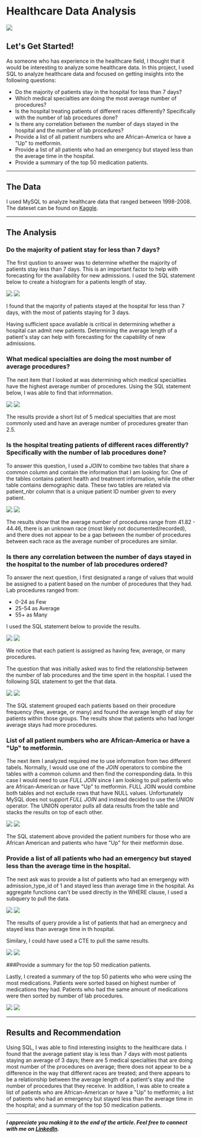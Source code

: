 
# Healthcare Data Analysis

<img src="images/HealthCare_Analysis_Cover.png"/>

## Let's Get Started!

As someone who has experience in the healthcare field, I thought that it would be interesting to analyze some healthcare data. In this project, I used SQL to analyze healthcare data and focused on getting insights into the following questions:

  - Do the majority of patients stay in the hospital for less than 7 days?
  - Which medical specialties are doing the most average number of procedures? 
  - Is the hospital treating patients of different races differently? Specifically with the number of lab procedures done?
  - Is there any correlation between the number of days stayed in the hospital and the number of lab procedures?
  - Provide a list of all patient numbers who are African-America or have a "Up" to metformin.
  - Provide a list of all patients who had an emergency but stayed less than the average time in the hospital.
  - Provide a summary of the top 50 medication patients.

---

## The Data
I used MySQL to analyze healthcare data that ranged between 1998-2008. The dateset can be found on [Kaggle](https://www.kaggle.com/code/iabhishekofficial/prediction-on-hospital-readmission/data?select=diabetic_data.csv).


---

## The Analysis
 
### Do the majority of patient stay for less than 7 days?

The first qustion to answer was to determine whether the majority of patients stay less than 7 days. This is an important factor to help with forecasting for the availability for new admissions. I used the SQL statement below to create a histogram for a patients length of stay.

<img src="images/Healthcare_Analysis_patient_stay.png"/>
<img src="images/Healthcare_Analysis_patient_stay_results.png"/>

I found that the majority of patients stayed at the hospital for less than 7 days, with the most of patients staying for 3 days. 

Having sufficient space available is critical in determining whether a hospital can admit new patients. Determining the average length of a patient's stay can help with forecasting for the capability of new admissions.


### What medical specialties are doing the most number of average procedures?

The next item that I looked at was determining which medical specialties have the highest average number of procedures. Using the SQL statement below, I was able to find that informmation.

<img src="images/Healthcare_Analysis_medical_specialties.png"/>
<img src="images/Healthcare_Analysis_medical_specialties_results.png"/>

The results provide a short list of 5 medical specialties that are most commonly used and have an average number of procedures greater than 2.5.


### Is the hospital treating patients of different races differently? Specifically with the number of lab procedures done?

To answer this question, I used a *JOIN* to combine two tables that share a common column and contain the information that I am looking for. One of the tables contains patient health and treatment information, while the other table contains demographic data. These two tables are related via patient_nbr column that is a unique patient ID number given to every patient.

<img src="images/Healthcare_Analysis_demographics.png"/>
<img src="images/Healthcare_Analysis_demographics_results.png"/>

The results show that the average number of procedures range from 41.82 - 44.46, there is an unknown race (most likely not documented/recorded), and there does not appear to be a gap between the number of procedures between each race as the average number of procedures are similar. 


### Is there any correlation between the number of days stayed in the hospital to the number of lab procedures ordered? 

To answer the next question, I first designated a range of values that would be assigned to a patient based on the number of procedures that they had. Lab procedures ranged from:

 - 0-24 as Few
 - 25-54 as Average
 - 55+ as Many
 
I used the SQL statement below to provide the results.

<img src="images/Healthcare_Analysis_procedures.png"/>
<img src="images/Healthcare_Analysis_procedures_results.png"/>

We notice that each patient is assigned as having few, average, or many procedures.

The question that was initially asked was to find the relationship between the number of lab procedures and the time spent in the hospital. I used the following SQL statement to get the that data.

<img src="images/Healthcare_Analyisis_procedure_avgtime.png"/>
<img src="images/Healthcare_Analyisis_procedure_avgtime_results.png"/>

The SQL statement grouped each patients based on their procedure frequency (few, average, or many) and found the average length of stay for patients within those groups. The results show that patients who had longer average stays had more procedures. 


### List of all patient numbers who are African-America or have a "Up" to metformin.

The next item I analyzed required me to use information from two different tabels. Normally, I would use one of the *JOIN* operators to combine the tables with a common column and then find the corresponding data. In this case I would need to use *FULL JOIN*  since I am looking to pull patients who are African-American or have "Up" to metformin. FULL JOIN would combine both tables and not exclude rows that have NULL values. Unfortunately MySQL does not support *FULL JOIN* and instead decided to use the *UNION* operator. The UNION operator pulls all data results from the table and stacks the results on top of each other. 

<img src="images/Healthcare_Analysis_demographics_metformin.png"/>
<img src="images/Healthcare_Analysis_demographics_metformin_results.png"/>

The SQL statement above provided the patient numbers for those who are African American and patients who have "Up" for their metformin dose.

### Provide a list of all patients who had an emergency but stayed less than the average time in the hospital.

The next ask was to provide a list of patients who had an emergengy with admission_type_id of 1 and stayed less than average time in the hospital. As aggregate functions can't be used directly in the WHERE clause, I used a subquery to pull the data. 

<img src="images/Healthcare_Analysis_subquery.png"/>
<img src="images/Healthcare_Analysis_subquery_results.png"/>

The results of query provide a list of patients that had an emergnecy and stayed less than average time in th hospital.

Similary, I could have used a CTE to pull the same results. 

<img src="images/Healthcare_Analysis_cte.png"/>
<img src="images/Healthcare_Analysis_cte_results.png"/>


###Provide a summary for the top 50 medication patients.

Lastly, I created a summary of the top 50 patients who who were using the most medications. Patients were sorted based on highest number of medications they had. Patients who had the same amount of medications were then sorted by number of lab procedures.

<img src="images/Healthcare_Analysis_summary.png"/>
<img src="images/Healthcare_Analysis_summary_results.png"/>


---

## Results and Recommendation

Using SQL, I was able to find interesting insights to the healthcare data. I found that the average patient stay is less than 7 days with most patients staying an average of 3 days; there are 5 medical specialties that are doing most number of the procedures on average; there does not appear to be a difference in the way that different races are treated; and there appears to be a relationship between the average length of a patient's stay and the number of procedures that they receive. In addition, I was able to create a list of patients who are African-American or have a "Up" to metformin; a list of patients who had an emergency but stayed less than the average time in the hospital; and a summary of the top 50 medication patients.

---

***I appreciate you making it to the end of the article. Feel free to connect with me on [LinkedIn](https://www.linkedin.com/in/jbespinoza/).***
